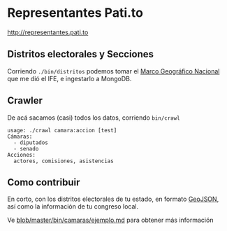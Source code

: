 # Representantes Pati.to

http://representantes.pati.to

## Distritos electorales y Secciones
Corriendo `./bin/distritos` podemos tomar el [Marco Geográfico Nacional](https://github.com/unRob/informacion-publica) que me dió el IFE, e ingestarlo a MongoDB.

## Crawler
De acá sacamos (casi) todos los datos, corriendo `bin/crawl`

```text
usage: ./crawl camara:accion [test]
Cámaras:
  - diputados
  - senado
Acciones:
  actores, comisiones, asistencias
```

## Como contribuir

En corto, con los distritos electorales de tu estado, en formato [GeoJSON](http://geojson.org), así como la información de tu congreso local.

Ve [blob/master/bin/camaras/ejemplo.md](bin/camaras/ejemplo.md) para obtener más información